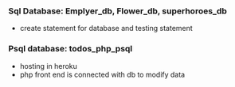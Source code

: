 
### Sql Database: Emplyer_db, Flower_db, superhoroes_db
- create statement for database and testing statement 

### Psql database: todos_php_psql
- hosting in heroku
-  php front end is connected with db to modify data
